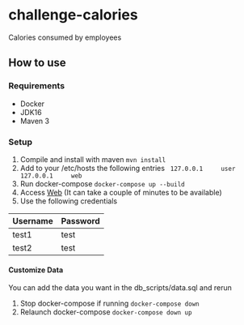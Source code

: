 # challenge-calories
Calories consumed by employees

## How to use

### Requirements

* Docker
* JDK16
* Maven 3

### Setup

1. Compile and install with maven
``` mvn install ```
2. Add to your /etc/hosts the following entries
``` 127.0.0.1     user```
``` 127.0.0.1     web```
3. Run docker-compose
``` docker-compose up --build ```
4. Access [Web](http://web:8081) (It can take a couple of minutes to be available)
5. Use the following credentials

| Username | Password |
|----------|----------|
| test1    |   test   |
| test2    |   test   |

#### Customize Data

You can add the data you want in the db_scripts/data.sql and rerun

1. Stop docker-compose if running
``` docker-compose down ```
2. Relaunch docker-compose
``` docker-compose down up ```
